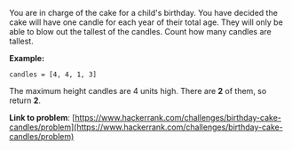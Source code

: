 You are in charge of the cake for a child's birthday. 
You have decided the cake will have one candle for each year of their total age. 
They will only be able to blow out the tallest of the candles. Count how many candles are tallest.

**Example:**
```
candles = [4, 4, 1, 3]
```

The maximum height candles are 4 units high. There are **2** of them, so return **2**.

**Link to problem**: [https://www.hackerrank.com/challenges/birthday-cake-candles/problem](https://www.hackerrank.com/challenges/birthday-cake-candles/problem)